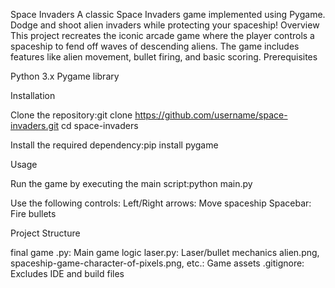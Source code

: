 Space Invaders
A classic Space Invaders game implemented using Pygame. Dodge and shoot alien invaders while protecting your spaceship!
Overview
This project recreates the iconic arcade game where the player controls a spaceship to fend off waves of descending aliens. The game includes features like alien movement, bullet firing, and basic scoring.
Prerequisites

Python 3.x
Pygame library

Installation

Clone the repository:git clone https://github.com/username/space-invaders.git
cd space-invaders


Install the required dependency:pip install pygame



Usage

Run the game by executing the main script:python main.py


Use the following controls:
Left/Right arrows: Move spaceship
Spacebar: Fire bullets



Project Structure

final game .py: Main game logic
laser.py: Laser/bullet mechanics
alien.png, spaceship-game-character-of-pixels.png, etc.: Game assets
.gitignore: Excludes IDE and build files


